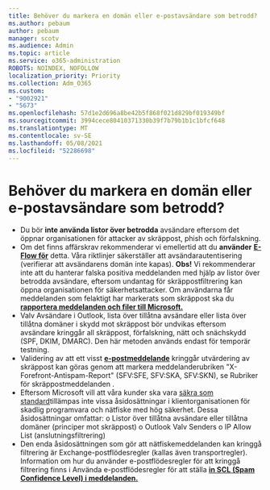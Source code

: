 ```yaml
---
title: Behöver du markera en domän eller e-postavsändare som betrodd?
ms.author: pebaum
author: pebaum
manager: scotv
ms.audience: Admin
ms.topic: article
ms.service: o365-administration
ROBOTS: NOINDEX, NOFOLLOW
localization_priority: Priority
ms.collection: Adm_O365
ms.custom:
- "9002921"
- "5673"
ms.openlocfilehash: 57d1e2d696a8be42b5f868f021d829bf019349bf
ms.sourcegitcommit: 3994cece80410371330b39f7b79b1b1c1bfcf648
ms.translationtype: MT
ms.contentlocale: sv-SE
ms.lasthandoff: 05/08/2021
ms.locfileid: "52286698"
---
```

# <a name="need-to-mark-a-domain-or-email-sender-safe"></a>Behöver du markera en domän eller e-postavsändare som betrodd?

- Du bör **inte använda listor över betrodda** avsändare eftersom det öppnar organisationen för attacker av skräppost, phish och förfalskning.
- Om det finns affärskrav rekommenderar vi emellertid att du **använder** **[E-Flow för](https://docs.microsoft.com/microsoft-365/security/office-365-security/create-safe-sender-lists-in-office-365?view=o365-worldwide#recommended-use-mail-flow-rules)** detta. Våra riktlinjer säkerställer att avsändarautentisering (verifierar att avsändarens domän inte kapas). **Obs!** Vi rekommenderar inte att du hanterar falska positiva meddelanden med hjälp av listor över betrodda avsändare, eftersom undantag för skräppostfiltrering kan öppna organisationen för säkerhetsattacker. Om användarna får meddelanden som felaktigt har markerats som skräppost ska du **[rapportera meddelanden och filer till Microsoft.](https://protection.office.com/reportsubmission)**
- Valv Avsändare i Outlook, lista över tillåtna avsändare eller lista  över tillåtna domäner i skydd mot skräppost bör undvikas eftersom avsändare kringgår all skräppost, förfalskning, nätt och snächskydd (SPF, DKIM, DMARC). Den här metoden används endast för temporär testning.
- Validering av att ett visst **[e-postmeddelande](https://docs.microsoft.com/microsoft-365/security/office-365-security/anti-spam-message-headers)** kringgår utvärdering av skräppost kan göras genom att markera meddelanderubriken "X-Forefront-Antispam-Report" (SFV:SFE, SFV:SKA, SFV:SKN), se Rubriker för skräppostmeddelanden .
- Eftersom Microsoft vill att våra kunder ska vara [säkra som standard](https://docs.microsoft.com/microsoft-365/security/office-365-security/secure-by-default#exceptions)tillämpas inte vissa åsidosättningar i klientorganisationen för skadlig programvara och nätfiske med hög säkerhet. Dessa åsidosättningar omfattar: o Listor över tillåtna avsändare eller tillåtna domäner (principer mot skräppost) o Outlook Valv Senders o IP Allow List (anslutningsfiltrering) 
- Den enda åsidosättningen som gör att nätfiskemeddelanden kan kringgå filtrering är Exchange-postflödesregler (kallas även transportregler). Information om hur du använder e-postflödesregler för att kringgå filtrering finns i Använda e-postflödesregler för att ställa **[in SCL (Spam Confidence Level) i meddelanden.](https://docs.microsoft.com/microsoft-365/security/office-365-security/use-mail-flow-rules-to-set-the-spam-confidence-level-scl-in-messages)**